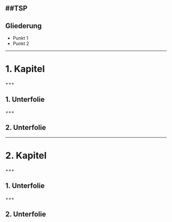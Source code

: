 ##TSP
---

## Gliederung

* Punkt 1
* Punkt 2

---

# 1. Kapitel

+++

## 1. Unterfolie

+++

## 2. Unterfolie

---

# 2. Kapitel

+++

## 1. Unterfolie

+++

## 2. Unterfolie

